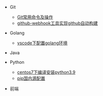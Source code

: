 - Git
    - [Git常用命令及操作](/dev/git/git-common-opts.md)
    - [github-webhook工具实现github自动构建](/dev/git/github-webhooks.md)

- Golang
    - [vscode下配置golang环境](/dev/golang/vscode-install-golang.md)

- Java

- Python
    - [centos7下编译安装python3.9](/dev/python/centos7下编译安装python3.9.md)
    - [pip国内源配置](/dev/python/pip国内源配置.md)
- 前端